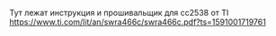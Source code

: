 Тут лежат инструкция и прошивальщик для сс2538 от TI https://www.ti.com/lit/an/swra466c/swra466c.pdf?ts=1591001719761
